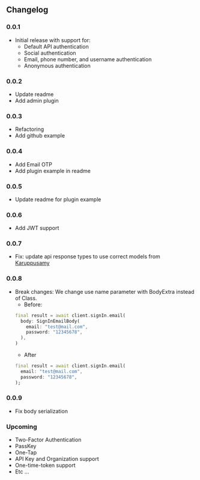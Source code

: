## Changelog

### 0.0.1

- Initial release with support for:
    - Default API authentication
    - Social authentication
    - Email, phone number, and username authentication
    - Anonymous authentication

### 0.0.2

- Update readme
- Add admin plugin

### 0.0.3

- Refactoring
- Add github example

### 0.0.4

- Add Email OTP
- Add plugin example in readme

### 0.0.5

- Update readme for plugin example

### 0.0.6

- Add JWT support

### 0.0.7

- Fix: update api response types to use correct models
  from [Karuppusamy](https://github.com/karuppusamy-d)

### 0.0.8

- Break changes: We change use name parameter with BodyExtra instead of Class.
    - Before:
  ```dart
  final result = await client.signIn.email(
    body: SignInEmailBody(
      email: "test@mail.com",
      password: "12345678",
    ),
  )
  ```
    - After
  ```dart
  final result = await client.signIn.email(
    email: "test@mail.com",
    password: "12345678",
  );
  ```
  
### 0.0.9

- Fix body serialization 

### Upcoming

- Two-Factor Authentication
- PassKey
- One-Tap
- API Key and Organization support
- One-time-token support
- Etc ...